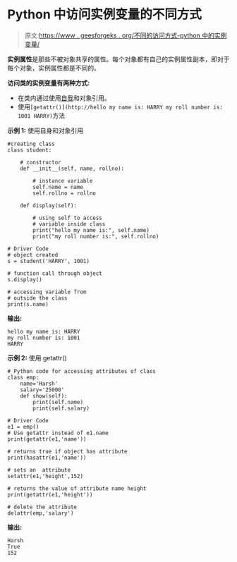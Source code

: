# Python 中访问实例变量的不同方式

> 原文:[https://www . geesforgeks . org/不同的访问方式-python 中的实例变量/](https://www.geeksforgeeks.org/different-ways-to-access-instance-variable-in-python/)

**实例属性**是那些不被对象共享的属性。每个对象都有自己的实例属性副本，即对于每个对象，实例属性都是不同的。

**访问类的实例变量有两种方式:**

*   在类内通过使用[自我](https://www.geeksforgeeks.org/self-in-python-class/)和对象引用。
*   使用`[getattr()](http://hello my name is: HARRY my roll number is: 1001 HARRY)`方法

**示例 1:** 使用自身和对象引用

```
#creating class
class student:

    # constructor
    def __init__(self, name, rollno):

        # instance variable
        self.name = name
        self.rollno = rollno

    def display(self):

        # using self to access 
        # variable inside class
        print("hello my name is:", self.name)
        print("my roll number is:", self.rollno)

# Driver Code
# object created
s = student('HARRY', 1001)

# function call through object
s.display()

# accessing variable from 
# outside the class
print(s.name)
```

**输出:**

```
hello my name is: HARRY
my roll number is: 1001
HARRY
```

**示例 2:** 使用 getattr()

```
# Python code for accessing attributes of class 
class emp: 
    name='Harsh'
    salary='25000'
    def show(self): 
        print(self.name)
        print(self.salary)

# Driver Code
e1 = emp() 
# Use getattr instead of e1.name 
print(getattr(e1,'name'))

# returns true if object has attribute 
print(hasattr(e1,'name'))

# sets an  attribute  
setattr(e1,'height',152) 

# returns the value of attribute name height 
print(getattr(e1,'height'))

# delete the attribute 
delattr(emp,'salary') 
```

**输出:**

```
Harsh
True
152
```